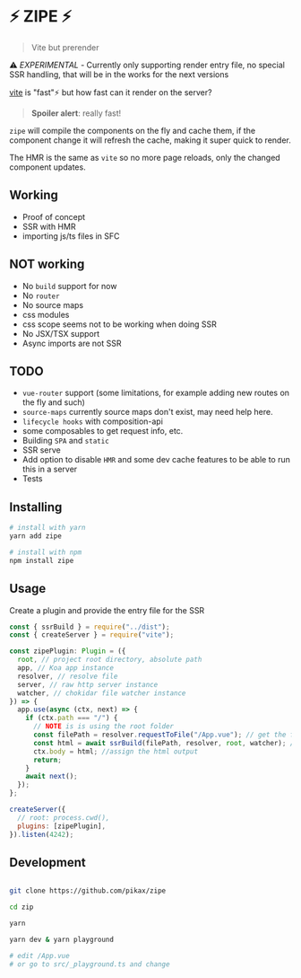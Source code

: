 # ⚡ ZIPE ⚡

> Vite but prerender

⚠️ _EXPERIMENTAL_ - Currently only supporting render entry file, no special SSR handling, that will be in the works for the next versions

[vite](https://github.com/vuejs/vite) is "fast"⚡ but how fast can it render on the server?

> **Spoiler alert**: really fast!

`zipe` will compile the components on the fly and cache them, if the component change it will refresh the cache, making it super quick to render.

The HMR is the same as `vite` so no more page reloads, only the changed component updates.

## Working

- Proof of concept
- SSR with HMR
- importing js/ts files in SFC

## NOT working

- No `build` support for now
- No `router`
- No source maps
- css modules
- css scope seems not to be working when doing SSR
- No JSX/TSX support
- Async imports are not SSR

## TODO

- `vue-router` support (some limitations, for example adding new routes on the fly and such)
- `source-maps` currently source maps don't exist, may need help here.
- `lifecycle hooks` with composition-api
- some composables to get request info, etc.
- Building `SPA` and `static`
- SSR serve
- Add option to disable `HMR` and some dev cache features to be able to run this in a server
- Tests

## Installing

```bash
# install with yarn
yarn add zipe

# install with npm
npm install zipe
```

## Usage

Create a plugin and provide the entry file for the SSR

```js
const { ssrBuild } = require("../dist");
const { createServer } = require("vite");

const zipePlugin: Plugin = ({
  root, // project root directory, absolute path
  app, // Koa app instance
  resolver, // resolve file
  server, // raw http server instance
  watcher, // chokidar file watcher instance
}) => {
  app.use(async (ctx, next) => {
    if (ctx.path === "/") {
      // NOTE is is using the root folder
      const filePath = resolver.requestToFile("/App.vue"); // get the full path
      const html = await ssrBuild(filePath, resolver, root, watcher); // build HTML
      ctx.body = html; //assign the html output
      return;
    }
    await next();
  });
};

createServer({
  // root: process.cwd(),
  plugins: [zipePlugin],
}).listen(4242);
```

## Development

```bash

git clone https://github.com/pikax/zipe

cd zip

yarn

yarn dev & yarn playground

# edit /App.vue
# or go to src/_playground.ts and change

```
